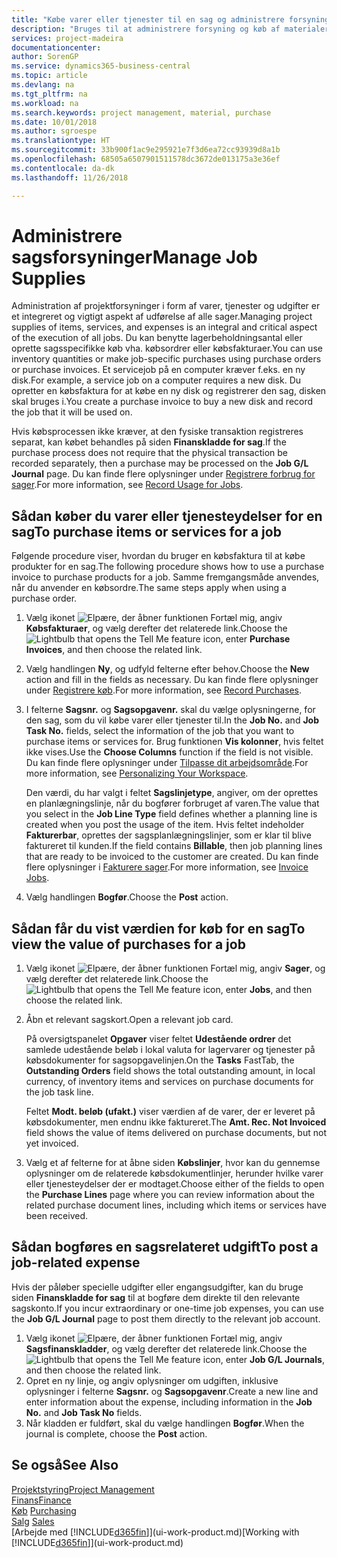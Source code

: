 ```yaml
---
title: "Købe varer eller tjenester til en sag og administrere forsyningerne | Microsoft Docs"
description: "Bruges til at administrere forsyning og køb af materialer og tjenester til sager."
services: project-madeira
documentationcenter: 
author: SorenGP
ms.service: dynamics365-business-central
ms.topic: article
ms.devlang: na
ms.tgt_pltfrm: na
ms.workload: na
ms.search.keywords: project management, material, purchase
ms.date: 10/01/2018
ms.author: sgroespe
ms.translationtype: HT
ms.sourcegitcommit: 33b900f1ac9e295921e7f3d6ea72cc93939d8a1b
ms.openlocfilehash: 68505a6507901511578dc3672de013175a3e36ef
ms.contentlocale: da-dk
ms.lasthandoff: 11/26/2018

---
```

# <a name="manage-job-supplies"></a><span data-ttu-id="94cef-103">Administrere sagsforsyninger</span><span class="sxs-lookup"><span data-stu-id="94cef-103">Manage Job Supplies</span></span>
<span data-ttu-id="94cef-104">Administration af projektforsyninger i form af varer, tjenester og udgifter er et integreret og vigtigt aspekt af udførelse af alle sager.</span><span class="sxs-lookup"><span data-stu-id="94cef-104">Managing project supplies of items, services, and expenses is an integral and critical aspect of the execution of all jobs.</span></span> <span data-ttu-id="94cef-105">Du kan benytte lagerbeholdningsantal eller oprette sagsspecifikke køb vha. købsordrer eller købsfakturaer.</span><span class="sxs-lookup"><span data-stu-id="94cef-105">You can use inventory quantities or make job-specific purchases using purchase orders or purchase invoices.</span></span> <span data-ttu-id="94cef-106">Et servicejob på en computer kræver f.eks. en ny disk.</span><span class="sxs-lookup"><span data-stu-id="94cef-106">For example, a service job on a computer requires a new disk.</span></span> <span data-ttu-id="94cef-107">Du opretter en købsfaktura for at købe en ny disk og registrerer den sag, disken skal bruges i.</span><span class="sxs-lookup"><span data-stu-id="94cef-107">You create a purchase invoice to buy a new disk and record the job that it will be used on.</span></span>

<span data-ttu-id="94cef-108">Hvis købsprocessen ikke kræver, at den fysiske transaktion registreres separat, kan købet behandles på siden **Finanskladde for sag**.</span><span class="sxs-lookup"><span data-stu-id="94cef-108">If the purchase process does not require that the physical transaction be recorded separately, then a purchase may be processed on the **Job G/L Journal** page.</span></span> <span data-ttu-id="94cef-109">Du kan finde flere oplysninger under [Registrere forbrug for sager](projects-how-record-job-usage.md).</span><span class="sxs-lookup"><span data-stu-id="94cef-109">For more information, see [Record Usage for Jobs](projects-how-record-job-usage.md).</span></span>

## <a name="to-purchase-items-or-services-for-a-job"></a><span data-ttu-id="94cef-110">Sådan køber du varer eller tjenesteydelser for en sag</span><span class="sxs-lookup"><span data-stu-id="94cef-110">To purchase items or services for a job</span></span>
<span data-ttu-id="94cef-111">Følgende procedure viser, hvordan du bruger en købsfaktura til at købe produkter for en sag.</span><span class="sxs-lookup"><span data-stu-id="94cef-111">The following procedure shows how to use a purchase invoice to purchase products for a job.</span></span> <span data-ttu-id="94cef-112">Samme fremgangsmåde anvendes, når du anvender en købsordre.</span><span class="sxs-lookup"><span data-stu-id="94cef-112">The same steps apply when using a purchase order.</span></span>  

1. <span data-ttu-id="94cef-113">Vælg ikonet ![Elpære, der åbner funktionen Fortæl mig](media/ui-search/search_small.png "Fortæl mig, hvad du vil foretage dig"), angiv **Købsfakturaer**, og vælg derefter det relaterede link.</span><span class="sxs-lookup"><span data-stu-id="94cef-113">Choose the ![Lightbulb that opens the Tell Me feature](media/ui-search/search_small.png "Tell me what you want to do") icon, enter **Purchase Invoices**, and then choose the related link.</span></span>  
2. <span data-ttu-id="94cef-114">Vælg handlingen **Ny**, og udfyld felterne efter behov.</span><span class="sxs-lookup"><span data-stu-id="94cef-114">Choose the **New** action and fill in the fields as necessary.</span></span> <span data-ttu-id="94cef-115">Du kan finde flere oplysninger under [Registrere køb](purchasing-how-record-purchases.md).</span><span class="sxs-lookup"><span data-stu-id="94cef-115">For more information, see [Record Purchases](purchasing-how-record-purchases.md).</span></span>
3. <span data-ttu-id="94cef-116">I felterne **Sagsnr.** og **Sagsopgavenr.** skal du vælge oplysningerne, for den sag, som du vil købe varer eller tjenester til.</span><span class="sxs-lookup"><span data-stu-id="94cef-116">In the **Job No.** and **Job Task No.** fields, select the information of the job that you want to purchase items or services for.</span></span> <span data-ttu-id="94cef-117">Brug funktionen **Vis kolonner**, hvis feltet ikke vises.</span><span class="sxs-lookup"><span data-stu-id="94cef-117">Use the **Choose Columns** function if the field is not visible.</span></span> <span data-ttu-id="94cef-118">Du kan finde flere oplysninger under [Tilpasse dit arbejdsområde](ui-personalization-user.md).</span><span class="sxs-lookup"><span data-stu-id="94cef-118">For more information, see [Personalizing Your Workspace](ui-personalization-user.md).</span></span>

    <span data-ttu-id="94cef-119">Den værdi, du har valgt i feltet **Sagslinjetype**, angiver, om der oprettes en planlægningslinje, når du bogfører forbruget af varen.</span><span class="sxs-lookup"><span data-stu-id="94cef-119">The value that you select in the **Job Line Type** field defines whether a planning line is created when you post the usage of the item.</span></span> <span data-ttu-id="94cef-120">Hvis feltet indeholder **Fakturerbar**, oprettes der sagsplanlægningslinjer, som er klar til blive faktureret til kunden.</span><span class="sxs-lookup"><span data-stu-id="94cef-120">If the field contains **Billable**, then job planning lines that are ready to be invoiced to the customer are created.</span></span> <span data-ttu-id="94cef-121">Du kan finde flere oplysninger i [Fakturere sager](projects-how-invoice-jobs.md).</span><span class="sxs-lookup"><span data-stu-id="94cef-121">For more information, see [Invoice Jobs](projects-how-invoice-jobs.md).</span></span>
4. <span data-ttu-id="94cef-122">Vælg handlingen **Bogfør**.</span><span class="sxs-lookup"><span data-stu-id="94cef-122">Choose the **Post** action.</span></span>

## <a name="to-view-the-value-of-purchases-for-a-job"></a><span data-ttu-id="94cef-123">Sådan får du vist værdien for køb for en sag</span><span class="sxs-lookup"><span data-stu-id="94cef-123">To view the value of purchases for a job</span></span>
1. <span data-ttu-id="94cef-124">Vælg ikonet ![Elpære, der åbner funktionen Fortæl mig](media/ui-search/search_small.png "Fortæl mig, hvad du vil foretage dig"), angiv **Sager**, og vælg derefter det relaterede link.</span><span class="sxs-lookup"><span data-stu-id="94cef-124">Choose the ![Lightbulb that opens the Tell Me feature](media/ui-search/search_small.png "Tell me what you want to do") icon, enter **Jobs**, and then choose the related link.</span></span>
2. <span data-ttu-id="94cef-125">Åbn et relevant sagskort.</span><span class="sxs-lookup"><span data-stu-id="94cef-125">Open a relevant job card.</span></span>

    <span data-ttu-id="94cef-126">På oversigtspanelet **Opgaver** viser feltet **Udestående ordrer** det samlede udestående beløb i lokal valuta for lagervarer og tjenester på købsdokumenter for sagsopgavelinjen.</span><span class="sxs-lookup"><span data-stu-id="94cef-126">On the **Tasks** FastTab, the **Outstanding Orders** field shows the total outstanding amount, in local currency, of inventory items and services on purchase documents for the job task line.</span></span>  

    <span data-ttu-id="94cef-127">Feltet **Modt. beløb (ufakt.)** viser værdien af de varer, der er leveret på købsdokumenter, men endnu ikke faktureret.</span><span class="sxs-lookup"><span data-stu-id="94cef-127">The **Amt. Rec. Not Invoiced** field shows the value of items delivered on purchase documents, but not yet invoiced.</span></span>  
3. <span data-ttu-id="94cef-128">Vælg et af felterne for at åbne siden **Købslinjer**, hvor kan du gennemse oplysninger om de relaterede købsdokumentlinjer, herunder hvilke varer eller tjenesteydelser der er modtaget.</span><span class="sxs-lookup"><span data-stu-id="94cef-128">Choose either of the fields to open the **Purchase Lines** page where you can review information about the related purchase document lines, including which items or services have been received.</span></span>

## <a name="to-post-a-job-related-expense"></a><span data-ttu-id="94cef-129">Sådan bogføres en sagsrelateret udgift</span><span class="sxs-lookup"><span data-stu-id="94cef-129">To post a job-related expense</span></span>
<span data-ttu-id="94cef-130">Hvis der påløber specielle udgifter eller engangsudgifter, kan du bruge siden **Finanskladde for sag** til at bogføre dem direkte til den relevante sagskonto.</span><span class="sxs-lookup"><span data-stu-id="94cef-130">If you incur extraordinary or one-time job expenses, you can use the **Job G/L Journal** page to post them directly to the relevant job account.</span></span>

1. <span data-ttu-id="94cef-131">Vælg ikonet ![Elpære, der åbner funktionen Fortæl mig](media/ui-search/search_small.png "Fortæl mig, hvad du vil foretage dig"), angiv **Sagsfinanskladder**, og vælg derefter det relaterede link.</span><span class="sxs-lookup"><span data-stu-id="94cef-131">Choose the ![Lightbulb that opens the Tell Me feature](media/ui-search/search_small.png "Tell me what you want to do") icon, enter **Job G/L Journals**, and then choose the related link.</span></span>  
2. <span data-ttu-id="94cef-132">Opret en ny linje, og angiv oplysninger om udgiften, inklusive oplysninger i felterne **Sagsnr.** og **Sagsopgavenr**.</span><span class="sxs-lookup"><span data-stu-id="94cef-132">Create a new line and enter information about the expense, including information in the **Job No.** and **Job Task No** fields.</span></span>  
3. <span data-ttu-id="94cef-133">Når kladden er fuldført, skal du vælge handlingen **Bogfør**.</span><span class="sxs-lookup"><span data-stu-id="94cef-133">When the journal is complete, choose the **Post** action.</span></span>

## <a name="see-also"></a><span data-ttu-id="94cef-134">Se også</span><span class="sxs-lookup"><span data-stu-id="94cef-134">See Also</span></span>
[<span data-ttu-id="94cef-135">Projektstyring</span><span class="sxs-lookup"><span data-stu-id="94cef-135">Project Management</span></span>](projects-manage-projects.md)  
[<span data-ttu-id="94cef-136">Finans</span><span class="sxs-lookup"><span data-stu-id="94cef-136">Finance</span></span>](finance.md)  
<span data-ttu-id="94cef-137">[Køb](purchasing-manage-purchasing.md)       </span><span class="sxs-lookup"><span data-stu-id="94cef-137">[Purchasing](purchasing-manage-purchasing.md)       </span></span>  
<span data-ttu-id="94cef-138">[Salg](sales-manage-sales.md)    </span><span class="sxs-lookup"><span data-stu-id="94cef-138">[Sales](sales-manage-sales.md)    </span></span>  
<span data-ttu-id="94cef-139">[Arbejde med [!INCLUDE[d365fin](includes/d365fin_md.md)]](ui-work-product.md)</span><span class="sxs-lookup"><span data-stu-id="94cef-139">[Working with [!INCLUDE[d365fin](includes/d365fin_md.md)]](ui-work-product.md)</span></span>  


